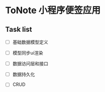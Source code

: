 # ToNote 小程序便签应用

## Task list
- [ ] 基础数据模型定义
- [ ] 模型同步ui渲染
- [ ] 数据访问层和接口
- [ ] 数据持久化
- [ ] CRUD

